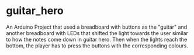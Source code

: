 # guitar_hero
An Arduino Project that used a breadboard with buttons as the "guitar" and another breadboard with LEDs that shifted the light towards the user similar to how the notes come down in guitar hero. Then when the lights reach the bottom, the player has to press the buttons with the corresponding colours.
